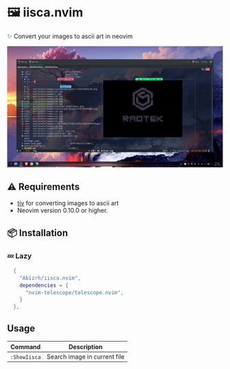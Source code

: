 
# 🖼️ iisca.nvim
✨ Convert your images to ascii art in neovim

![hero](https://raw.githubusercontent.com/Abizrh/iisca.nvim/main/preview.png)




## ⚠️ Requirements
- [tiv](https://github.com/stefanhaustein/TerminalImageViewer) for converting images to ascii art
- Neovim version 0.10.0 or higher.


## 📦 Installation  

### 💤 Lazy

```lua
  {
    "Abizrh/iisca.nvim",
    dependencies = {
      "nvim-telescope/telescope.nvim",
    }
  },
```


## Usage

| Command               | Description                                             |
| --------------------- | ------------------------------------------------------- |
| `:ShowIisca`      | Search image in current file                               |


